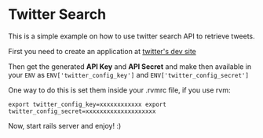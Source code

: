 Twitter Search
===============

This is a simple example on how to use twitter search API to retrieve tweets.

First you need to create an application at [twitter's dev site](https://apps.twitter.com/)

Then get the generated **API Key** and **API Secret** and make then available in your `ENV` as
`ENV['twitter_config_key']` and `ENV['twitter_config_secret']`

One way to do this is set them inside your .rvmrc file, if you use rvm:

`export twitter_config_key=xxxxxxxxxxxx
export twitter_config_secret=xxxxxxxxxxxxxxxxxxxx`

Now, start rails server and enjoy! :)